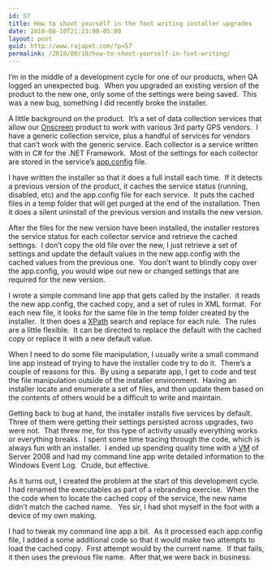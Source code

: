 ```yaml
---
id: 57
title: How to shoot yourself in the foot writing installer upgrades
date: 2010-08-10T21:23:00-05:00
layout: post
guid: http://www.rajapet.com/?p=57
permalink: /2010/08/10/how-to-shoot-yourself-in-foot-writing/
---
```

I’m in the middle of a development cycle for one of our products, when QA logged an unexpected bug.  When you upgraded an existing version of the product to the new one, only some of the settings were being saved.  This was a new bug, something I did recently broke the installer.

A little background on the product.  It’s a set of data collection services that allow our [Onscreen](http://www.versatrans.com/products/versatrans_onscreen.cfm) product to work with various 3rd party GPS vendors.  I have a generic collection service, plus a handful of services for vendors that can’t work with the generic service. Each collector is a service written with in C# for the .NET Framework.  Most of the settings for each collector are stored in the service’s [app.config](http://msdn.microsoft.com/en-us/magazine/cc163812.aspx) file.

I have written the installer so that it does a full install each time.  If it detects a previous version of the product, it caches the service status (running, disabled, etc) and the app.config file for each service.  It puts the cached files in a temp folder that will get purged at the end of the installation. Then it does a silent uninstall of the previous version and installs the new version.

After the files for the new version have been installed, the installer restores the service status for each collector service and retrieve the cached settings.  I don’t copy the old file over the new, I just retrieve a set of settings and update the default values in the new app.config with the cached values from the previous one.  You don’t want to blindly copy over the app.config, you would wipe out new or changed settings that are required for the new version.

I wrote a simple command line app that gets called by the installer.  it reads the new app.config, the cached copy, and a set of rules in XML format.  For each new file, it looks for the same file in the temp folder created by the installer.  It then does a [XPath](http://en.wikipedia.org/wiki/XPath) search and replace for each rule.  The rules are a little flexible.  It can be directed to replace the default with the cached copy or replace it with a new default value.

When I need to do some file manipulation, I usually write a small command line app instead of trying to have the installer code try to do it.  There’s a couple of reasons for this.  By using a separate app, I get to code and test the file manipulation outside of the installer environment.  Having an installer locate and enumerate a set of files, and then update them based on the contents of others would be a difficult to write and maintain.

Getting back to bug at hand, the installer installs five services by default.  Three of them were getting their settings persisted across upgrades, two were not.  That threw me, for this type of activity usually everything works or everything breaks.  I spent some time tracing through the code, which is always fun with an installer.  I ended up spending quality time with a [VM](http://en.wikipedia.org/wiki/Virtual_machine) of Server 2008 and had my command line app write detailed information to the Windows Event Log.  Crude, but effective.

As it turns out, I created the problem at the start of this development cycle.  I had renamed the executables as part of a rebranding exercise.  When the the code when to locate the cached copy of the service, the new name didn’t match the cached name.   Yes sir, I had shot myself in the foot with a device of my own making.  

I had to tweak my command line app a bit.  As it processed each app.config file, I added a some additional code so that it would make two attempts to load the cached copy.  First attempt would by the current name.  If that fails, it then uses the previous file name.  After that,we were back in business.
